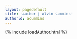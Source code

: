 ```yaml
---
layout: pagedefault
title: "Author | Alvin Cummins"
authorid: acummins
---
```

{% include loadAuthor.html %}

